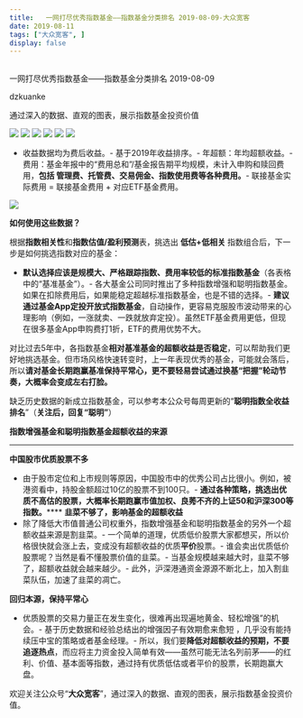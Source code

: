 ```yaml
---
title:   一网打尽优秀指数基金——指数基金分类排名 2019-08-09-大众宽客
date: 2019-08-11
tags: ["大众宽客", ]
display: false
---
```



## 



一网打尽优秀指数基金——指数基金分类排名 2019-08-09




dzkuanke




通过深入的数据、直观的图表，展示指数基金投资价值




<img class="rich_pages" data-ratio="1.5521472392638036" data-s="300,640" src="https://mmbiz.qpic.cn/mmbiz_png/PKw3FQPmhIiadFYxcvd1aCmmJve4NyE2GmlwctwGKsqulsBTibDMe7xzicXQlOPobpW472gSbveouj3EcucT9ibtBA/640?wx_fmt=png" data-type="png" data-w="978" style=""/>

<img class="rich_pages" data-ratio="1.0946502057613168" data-s="300,640" src="https://mmbiz.qpic.cn/mmbiz_png/PKw3FQPmhIiadFYxcvd1aCmmJve4NyE2GgicsYiazbWr0wBTHLdOlDQP2oo98ThEk14Q5WwVjBq9hbc7jOWLWmhtQ/640?wx_fmt=png" data-type="png" data-w="972" style=""/>

<img class="rich_pages" data-ratio="1.3251533742331287" data-s="300,640" src="https://mmbiz.qpic.cn/mmbiz_png/PKw3FQPmhIiadFYxcvd1aCmmJve4NyE2GU6LqHopX0fphFKNxsrrXpQ4ibiazhK0ws0KcJP0qZ5tISPWpg2748rSw/640?wx_fmt=png" data-type="png" data-w="978" style=""/>

<img class="rich_pages" data-ratio="1.189795918367347" data-s="300,640" src="https://mmbiz.qpic.cn/mmbiz_png/PKw3FQPmhIiadFYxcvd1aCmmJve4NyE2GoEIWpRWENnH3nRnJYCYGrdeibIzR4jXtNLw0Wvic2uVaYr2MXDmX0M0g/640?wx_fmt=png" data-type="png" data-w="980" style=""/>

<img class="rich_pages" data-ratio="0.9168356997971603" data-s="300,640" src="https://mmbiz.qpic.cn/mmbiz_png/PKw3FQPmhIiadFYxcvd1aCmmJve4NyE2Gv3ykGiaF0W55jZTUuyibZYsSXMNEv9rfqRteu1ZJV3AMrZbG4xfZAic6Q/640?wx_fmt=png" data-type="png" data-w="986" style=""/>

<img class="rich_pages" data-ratio="0.7909836065573771" data-s="300,640" src="https://mmbiz.qpic.cn/mmbiz_png/PKw3FQPmhIiadFYxcvd1aCmmJve4NyE2GvOTsr7eiaDLQGJma8UDsJHO5U5HLnxVTfuBNKVjpBs6iavjLtkoxqZicQ/640?wx_fmt=png" data-type="png" data-w="976" style=""/>


- 收益数据均为费后收益。- 基于2019年收益排序。- 年超额：年均超额收益。- 费用：基金年报中的“费用总和”/基金报告期平均规模，未计入申购和赎回费用，**包括 管理费、托管费、交易佣金、指数使用费等各种费用。**- 联接基金实际费用 = 联接基金费用 + 对应ETF基金费用。


<img class="rich_pages" data-ratio="0.3739352640545145" data-s="300,640" src="https://mmbiz.qpic.cn/mmbiz_png/PKw3FQPmhIjRfZpR3LYic93G9bLic2bFpgJnJdJe0VWH3Z1CpISTgM0CNibDTEC3icib110gqMOxNWdic0SBNgsAz5kg/640?wx_fmt=png" data-type="png" data-w="1174" style=""/>





**如何使用这些数据？**



根据**指数相关性**和**指数估值/盈利预测**表，挑选出&nbsp;**低估+低相关** 指数组合后，下一步是如何挑选指数对应的基金：
- **默认选择应该是规模大、严格跟踪指数、费用率较低的标准指数基金**（各表格中的“基准基金”）。- 各大基金公司同时推出了多种指数增强和聪明指数基金。如果在扣除费用后，如果能稳定超越标准指数基金，也是不错的选择。- **建议通过基金App定投开放式指数基金**，自动操作，更容易克服股市波动带来的心理影响（例如，一涨就卖、一跌就放弃定投）。虽然ETF基金费用更低，但现在很多基金App申购费打1折，ETF的费用优势不大。


对比过去5年中，各指数基金**相对基准基金的超额收益是否稳定**<h-char unicode="ff0c" class="" style="max-width: 100%;box-sizing: border-box !important;word-wrap: break-word !important;">，</h-char>可以帮助我们更好地挑选基金。但市场风格快速转变时，上一年表现优秀的基金，可能就会落后，所以**请对基金长期跑赢基准保持平常心，更不要轻易尝试通过换基“把握”轮动节奏，大概率会变成左右打脸。**



缺乏历史数据的新成立指数基金，可以参考本公众号每周更新的“**聪明指数全收益排名**”（**关注后，回复“聪明”**）





**指数增强基金和聪明指数基金超额收益的来源**

****

**中国股市优质股票不多**
- 由于股市定位和上市规则等原因，中国股市中的优秀公司占比很小。例如，被港资看中，持股金额超过10亿的股票不到100只。- **通过各种策略，挑选出优质不高估的股票，大概率长期跑赢市值加权、良莠不齐的上证50和沪深300等指数。******
**韭菜不够了，影响基金的超额收益**
- 除了降低大市值普通公司权重外，指数增强基金和聪明指数基金的另外一个超额收益来源是割韭菜。- 一个简单的道理，优质低价股票大家都想买，所以价格很快就会涨上去，变成没有超额收益的优质**平价**股票。- 谁会卖出优质低价股票呢？当然是看不懂股票价值的韭菜。- 当基金规模越来越大时，韭菜不够了，超额收益就会越来越少。- 此外，沪深港通资金源源不断北上，加入割韭菜队伍，加速了韭菜的凋亡。


**回归本源，保持平常心**
- 优质股票的交易力量正在发生变化，很难再出现遍地黄金、轻松增强”的机会。- 基于历史数据和经验总结出的增强因子有效期愈来愈短 ，几乎没有能持续压中宝的策略或者基金经理。- 所以，我们要**降低对超额收益的预期，不要追逐热点**，而应将主力资金投入简单有效——虽然可能无法名列前茅——的红利、价值、基本面等指数，通过持有优质低估或者平价的股票，长期跑赢大盘。


欢迎关注公众号“**大众宽客**”，通过深入的数据、直观的图表，展示指数基金投资价值。